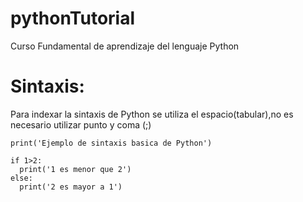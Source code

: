 # pythonTutorial
Curso Fundamental de aprendizaje del lenguaje Python
#  Sintaxis:
Para indexar la sintaxis de Python se utiliza el espacio(tabular),no es necesario utilizar punto y coma (;)
```
print('Ejemplo de sintaxis basica de Python')

if 1>2:
  print('1 es menor que 2')
else:
  print('2 es mayor a 1')
```
